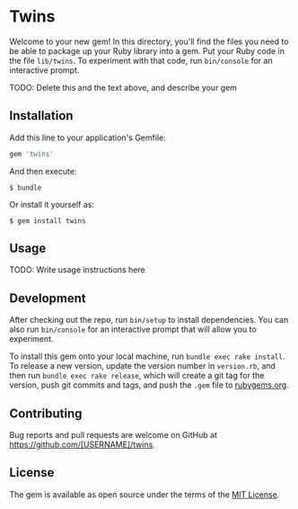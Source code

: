 # Twins

Welcome to your new gem! In this directory, you'll find the files you need to be able to package up your Ruby library into a gem. Put your Ruby code in the file `lib/twins`. To experiment with that code, run `bin/console` for an interactive prompt.

TODO: Delete this and the text above, and describe your gem

## Installation

Add this line to your application's Gemfile:

```ruby
gem 'twins'
```

And then execute:

    $ bundle

Or install it yourself as:

    $ gem install twins

## Usage

TODO: Write usage instructions here

## Development

After checking out the repo, run `bin/setup` to install dependencies. You can also run `bin/console` for an interactive prompt that will allow you to experiment.

To install this gem onto your local machine, run `bundle exec rake install`. To release a new version, update the version number in `version.rb`, and then run `bundle exec rake release`, which will create a git tag for the version, push git commits and tags, and push the `.gem` file to [rubygems.org](https://rubygems.org).

## Contributing

Bug reports and pull requests are welcome on GitHub at https://github.com/[USERNAME]/twins.

## License

The gem is available as open source under the terms of the [MIT License](https://opensource.org/licenses/MIT).
